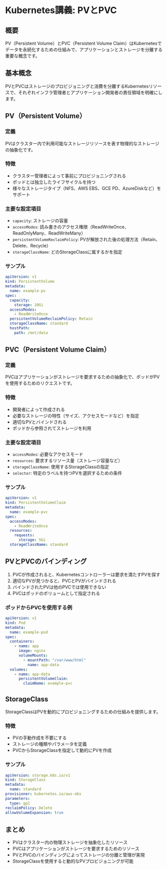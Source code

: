 # Kubernetes講義: PVとPVC

## 概要

PV（Persistent Volume）とPVC（Persistent Volume Claim）はKubernetesでデータを永続化するための仕組みで、アプリケーションとストレージを分離する重要な概念です。

## 基本概念

PVとPVCはストレージのプロビジョニングと消費を分離するKubernetesリソースで、それぞれインフラ管理者とアプリケーション開発者の責任領域を明確にします。

## PV（Persistent Volume）

### 定義
PVはクラスター内で利用可能なストレージリソースを表す物理的なストレージの抽象化です。

### 特徴
- クラスター管理者によって事前にプロビジョニングされる
- ポッドとは独立したライフサイクルを持つ
- 様々なストレージタイプ（NFS、AWS EBS、GCE PD、AzureDiskなど）をサポート

### 主要な設定項目
- `capacity`: ストレージの容量
- `accessModes`: 読み書きのアクセス権限（ReadWriteOnce、ReadOnlyMany、ReadWriteMany）
- `persistentVolumeReclaimPolicy`: PVが解放された後の処理方法（Retain、Delete、Recycle）
- `storageClassName`: どのStorageClassに属するかを指定

### サンプル
```yaml
apiVersion: v1
kind: PersistentVolume
metadata:
  name: example-pv
spec:
  capacity:
    storage: 10Gi
  accessModes:
    - ReadWriteOnce
  persistentVolumeReclaimPolicy: Retain
  storageClassName: standard
  hostPath:
    path: /mnt/data
```

## PVC（Persistent Volume Claim）

### 定義
PVCはアプリケーションがストレージを要求するための抽象化で、ポッドがPVを使用するためのリクエストです。

### 特徴
- 開発者によって作成される
- 必要なストレージの特性（サイズ、アクセスモードなど）を指定
- 適切なPVとバインドされる
- ポッドから参照されてストレージを利用

### 主要な設定項目
- `accessModes`: 必要なアクセスモード
- `resources`: 要求するリソース量（ストレージ容量など）
- `storageClassName`: 使用するStorageClassの指定
- `selector`: 特定のラベルを持つPVを選択するための条件

### サンプル
```yaml
apiVersion: v1
kind: PersistentVolumeClaim
metadata:
  name: example-pvc
spec:
  accessModes:
    - ReadWriteOnce
  resources:
    requests:
      storage: 5Gi
  storageClassName: standard
```

## PVとPVCのバインディング

1. PVCが作成されると、Kubernetesコントローラーは要求を満たすPVを探す
2. 適切なPVが見つかると、PVCとPVがバインドされる
3. バインドされたPVは他のPVCでは使用できない
4. PVCはポッドのボリュームとして指定される

### ポッドからPVCを使用する例
```yaml
apiVersion: v1
kind: Pod
metadata:
  name: example-pod
spec:
  containers:
    - name: app
      image: nginx
      volumeMounts:
        - mountPath: "/var/www/html"
          name: app-data
  volumes:
    - name: app-data
      persistentVolumeClaim:
        claimName: example-pvc
```

## StorageClass

StorageClassはPVを動的にプロビジョニングするための仕組みを提供します。

### 特徴
- PVの手動作成を不要にする
- ストレージの種類やパラメータを定義
- PVCからStorageClassを指定して動的にPVを作成

### サンプル
```yaml
apiVersion: storage.k8s.io/v1
kind: StorageClass
metadata:
  name: standard
provisioner: kubernetes.io/aws-ebs
parameters:
  type: gp2
reclaimPolicy: Delete
allowVolumeExpansion: true
```

## まとめ

- PVはクラスター内の物理ストレージを抽象化したリソース
- PVCはアプリケーションがストレージを要求するためのリソース
- PVとPVCのバインディングによってストレージの分離と管理が実現
- StorageClassを使用すると動的なPVプロビジョニングが可能
